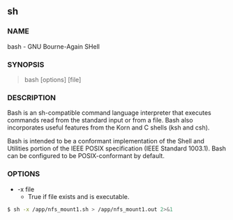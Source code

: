 ## sh

### NAME

bash - GNU Bourne-Again SHell

### SYNOPSIS

> bash [options] [file]

### DESCRIPTION

Bash  is an sh-compatible command language interpreter that executes commands read from the standard input or from a file.  Bash also incorporates useful features from the Korn and C shells (ksh and csh).

Bash is intended to be a conformant implementation of the Shell and Utilities portion of the IEEE POSIX specification (IEEE Standard 1003.1).  Bash can be configured to be POSIX-conformant by default.

### OPTIONS

* -x file
  * True if file exists and is executable.
  
```bash
$ sh -x /app/nfs_mount1.sh > /app/nfs_mount1.out 2>&1
```